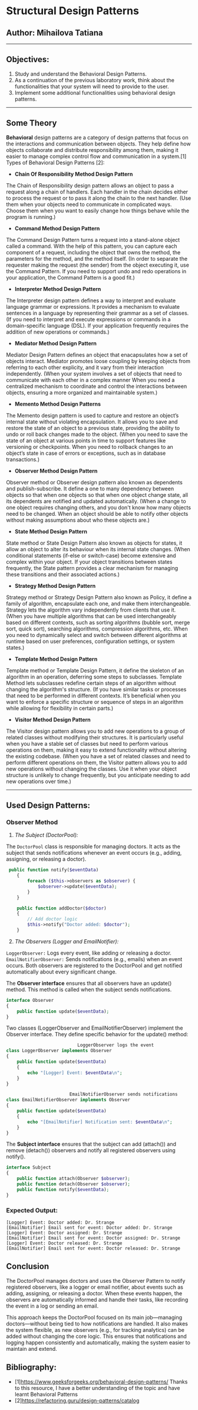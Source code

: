# Structural Design Patterns
## Author: Mihailova Tatiana
***
## Objectives:

1. Study and understand the Behavioral Design Patterns.
2. As a continuation of the previous laboratory work, think about the functionalities that your system will need to provide to the user.
3. Implement some additional functionalities using behavioral  design patterns.
***
## Some Theory
**Behavioral** design patterns are a category of design patterns that focus on the interactions and communication between objects. They help define how objects collaborate and distribute responsibility among them, making it easier to manage complex control flow and communication in a system.[1]
Types of Behavioral Design Patterns [2]:
-  **Chain Of Responsibility Method Design Pattern**

The Chain of Responsibility design pattern allows an object to pass a request along a chain of handlers. Each handler in the chain decides either to process the request or to pass it along the chain to the next handler. (Use them when your objects need to communicate in complicated ways. Choose them when you want to easily change how things behave while the program is running.)
 
- **Command Method Design Pattern**

The Command Design Pattern turns a request into a stand-alone object called a command. With the help of this pattern, you can capture each component of a request, including the object that owns the method, the parameters for the method, and the method itself. (In order to separate the requester making the request (the sender) from the object executing it, use the Command Pattern.
If you need to support undo and redo operations in your application, the Command Pattern is a good fit.)

-  **Interpreter Method Design Pattern**

The Interpreter design pattern defines a way to interpret and evaluate language grammar or expressions. It provides a mechanism to evaluate sentences in a language by representing their grammar as a set of classes.
(If you need to interpret and execute expressions or commands in a domain-specific language (DSL). If your application frequently requires the addition of new operations or commands.)

-  **Mediator Method Design Pattern**

Mediator Design Pattern defines an object that enacapsulates how a set of objects interact. Mediator promotes loose coupling by keeping objects from referring to each other explicity, and it vary from their interaction independently. (When your system involves a set of objects that need to communicate with each other in a complex manner
When you need a centralized mechanism to coordinate and control the interactions between objects, ensuring a more organized and maintainable system.)

-  **Memento Method Design Patterns**

The Memento design pattern is used to capture and restore an object’s internal state without violating encapsulation. It allows you to save and restore the state of an object to a previous state, providing the ability to undo or roll back changes made to the object. (When you need to save the state of an object at various points in time to support features like versioning or checkpoints.
When you need to rollback changes to an object’s state in case of errors or exceptions, such as in database transactions.)

-  **Observer Method Design Pattern**

Observer method or Observer design pattern also known as dependents and publish-subscribe. It define a one to many dependency between objects so that when one objects so that when one object change state, all its dependents are notified and updated automatically. (When a change to one object requires changing others, and you don't know how many objects need to be changed.
When an object should be able to notify other objects without making assumptions about who these objects are.)

-  **State Method Design Pattern**

State method or State Design Pattern also known as objects for states, it allow an object to alter its behaviour when its internal state changes. (When conditional statements (if-else or switch-case) become extensive and complex within your object.
If your object transitions between states frequently, the State pattern provides a clear mechanism for managing these transitions and their associated actions.)

-  **Strategy Method Design Pattern**

Strategy method or Strategy Design Pattern also known as Policy, it define a family of algorithm, encapsulate each one, and make them interchangeable. Strategy lets the algorithm vary independently from clients that use it. (When you have multiple algorithms that can be used interchangeably based on different contexts, such as sorting algorithms (bubble sort, merge sort, quick sort), searching algorithms, compression algorithms, etc.
When you need to dynamically select and switch between different algorithms at runtime based on user preferences, configuration settings, or system states.)

-  **Template Method Design Pattern**

Template method or Template Design Pattern, it define the skeleton of an algorithm in an operation, deferring some steps to subclasses. Template Method lets subclasses redefine certain steps of an algorithm without changing the algorithm's structure. (If you have similar tasks or processes that need to be performed in different contexts.
It’s beneficial when you want to enforce a specific structure or sequence of steps in an algorithm while allowing for flexibility in certain parts.)

-  **Visitor Method Design Pattern**

The Visitor design pattern allows you to add new operations to a group of related classes without modifying their structures. It is particularly useful when you have a stable set of classes but need to perform various operations on them, making it easy to extend functionality without altering the existing codebase. (When you have a set of related classes and need to perform different operations on them, the Visitor pattern allows you to add new operations without changing the classes.
Use it when your object structure is unlikely to change frequently, but you anticipate needing to add new operations over time.)

***
## Used Design Patterns:
### Observer Method

1. *The Subject (DoctorPool):*

The `DoctorPool` class is responsible for managing doctors.
It acts as the subject that sends notifications whenever an event occurs (e.g., adding, assigning, or releasing a doctor).

```php
 public function notify($eventData)
    {
        foreach ($this->observers as $observer) {
            $observer->update($eventData);
        }
    }

    public function addDoctor($doctor)
    {
        // Add doctor logic
        $this->notify("Doctor added: $doctor");
    }
```

2. *The Observers (Logger and EmailNotifier):*

`LoggerObserver:` Logs every event, like adding or releasing a doctor.
`EmailNotifierObserver:` Sends notifications (e.g., emails) when an event occurs.
Both observers are registered to the DoctorPool and get notified automatically about every significant change.


The **Observer interface** ensures that all observers have an update() method. This method is called when the subject sends notifications.

```php
interface Observer
{
    public function update($eventData);
}

```

Two classes (LoggerObserver and EmailNotifierObserver) implement the Observer interface. They define specific behavior for the update() method:
```php
                           LoggerObserver logs the event
class LoggerObserver implements Observer
{
    public function update($eventData)
    {
        echo "[Logger] Event: $eventData\n";
    }
}

```

```php
                        EmailNotifierObserver sends notifications
class EmailNotifierObserver implements Observer
{
    public function update($eventData)
    {
        echo "[EmailNotifier] Notification sent: $eventData\n";
    }
}

```

The **Subject interface** ensures that the subject can add (attach()) and remove (detach()) observers and notify all registered observers using notify().

```php
interface Subject
{
    public function attach(Observer $observer);
    public function detach(Observer $observer);
    public function notify($eventData);
}

```

### Expected Output:
```
[Logger] Event: Doctor added: Dr. Strange
[EmailNotifier] Email sent for event: Doctor added: Dr. Strange
[Logger] Event: Doctor assigned: Dr. Strange
[EmailNotifier] Email sent for event: Doctor assigned: Dr. Strange
[Logger] Event: Doctor released: Dr. Strange
[EmailNotifier] Email sent for event: Doctor released: Dr. Strange
```

## Conclusion
The DoctorPool manages doctors and uses the Observer Pattern to notify registered observers, like a logger or email notifier, about events such as adding, assigning, or releasing a doctor. When these events happen, the observers are automatically informed and handle their tasks, like recording the event in a log or sending an email.

This approach keeps the DoctorPool focused on its main job—managing doctors—without being tied to how notifications are handled. It also makes the system flexible, as new observers (e.g., for tracking analytics) can be added without changing the core logic. This ensures that notifications and logging happen consistently and automatically, making the system easier to maintain and extend.

## Bibliography:
- [1]https://www.geeksforgeeks.org/behavioral-design-patterns/  Thanks to this resource, I have a better understanding of the topic and have learnt Behavioral Patterns
- [2]https://refactoring.guru/design-patterns/catalog











